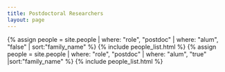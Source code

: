```yaml
---
title: Postdoctoral Researchers
layout: page
---
```


<div class="row">
{% assign people = site.people | where: "role", "postdoc" | where: "alum", "false" | sort:"family_name" %}
{% include people_list.html %}
{% assign people = site.people | where: "role", "postdoc" | where: "alum", "true" |sort:"family_name" %}
{% include people_list.html %}
</div>